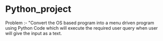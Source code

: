 # Python_project
Problem :- "Convert the OS based program into a menu driven program using Python Code which will execute the required user query when user will give the input as a text.
